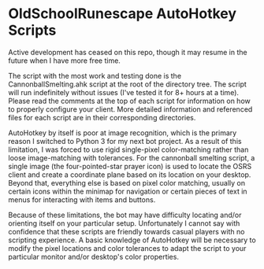# OldSchoolRunescape AutoHotkey Scripts

Active development has ceased on this repo, though it may resume in the future when I have more free time. 

  The script with the most work and testing done is the CannonballSmelting.ahk script at the root of the directory tree. The script will run indefinitely without issues (I've tested it for 8+ hours at a time). Please read the comments at the top of each script for information on how to properly configure your client. More detailed information and referenced files for each script are in their corresponding directories.

  AutoHotkey by itself is poor at image recognition, which is the primary reason I switched to Python 3 for my next bot project. As a result of this limitation, I was forced to use rigid single-pixel color-matching rather than loose image-matching with tolerances. For the cannonball smelting script, a single image (the four-pointed-star prayer icon) is used to locate the OSRS client and create a coordinate plane based on its location on your desktop. Beyond that, everything else is based on pixel color matching, usually on certain icons within the minimap for navigation or certain pieces of text in menus for interacting with items and buttons.
  
  Because of these limitations, the bot may have difficulty locating and/or orienting itself on your particular setup. Unfortunately I cannot say with confidence that these scripts are friendly towards casual players with no scripting experience. A basic knowledge of AutoHotkey will be necessary to modify the pixel locations and color tolerances to adapt the script to your particular monitor and/or desktop's color properties.  

